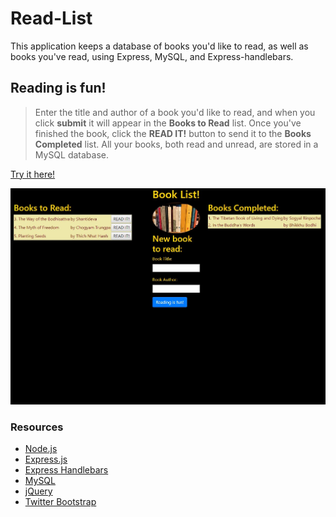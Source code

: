 # Read-List
This application keeps a database of books you'd like to read, as well as books you've read, using Express, MySQL, and Express-handlebars.

## Reading is fun!
>Enter the title and author of a book you'd like to read, and when you click **submit** it will appear in the **Books to Read** list.
Once you've finished the book, click the **READ IT!** button to send it to the **Books Completed** list.
All your books, both read and unread, are stored in a MySQL database.

[Try it here!](https://limitless-mesa-88085.herokuapp.com/)

![screenshot](https://github.com/Nommington/Read-List/blob/master/assets/images/screenshot.jpg)

### Resources
* [Node.js](https://nodejs.org/en/)
* [Express.js](https://expressjs.com/)
* [Express Handlebars](https://www.npmjs.com/package/express-handlebars)
* [MySQL](https://www.mysql.com/)
* [jQuery](jquery.com)
* [Twitter Bootstrap](https://getbootstrap.com/)

